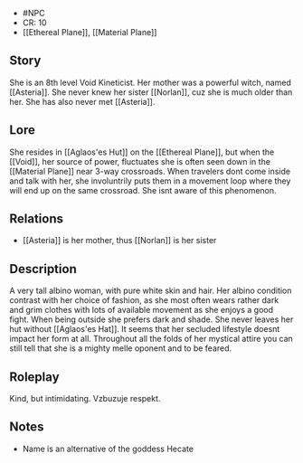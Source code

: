 - #NPC 
- CR: 10
- [[Ethereal Plane]], [[Material Plane]]
## Story
She is an 8th level Void Kineticist.
Her mother was a powerful witch, named [[Asteria]]. She never knew her sister [[Norlan]], cuz she is much older than her. She has also never met [[Asteria]].
## Lore
She resides in [[Aglaos'es Hut]] on the [[Ethereal Plane]], but when the [[Void]], her source of power, fluctuates she is often seen down in the [[Material Plane]] near 3-way crossroads.
When travelers dont come inside and talk with her, she involuntrily puts them in a movement loop where they will end up on the same crossroad. She isnt aware of this phenomenon.
## Relations
- [[Asteria]] is her mother, thus [[Norlan]] is her sister
## Description
A very tall albino woman, with pure white skin and hair. Her albino condition contrast with her choice of fashion, as she most often wears rather dark and grim clothes with lots of available movement as she enjoys a good fight. When being outside she prefers dark and shade. She never leaves her hut without [[Aglaos'es Hat]].
It seems that her secluded lifestyle doesnt impact her form at all. Throughout all the folds of her mystical attire you can still tell that she is a mighty melle oponent and to be feared.
## Roleplay
Kind, but intimidating. Vzbuzuje respekt.
## Notes
- Name is an alternative of the goddess Hecate